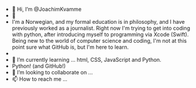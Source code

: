 - 👋 Hi, I’m @JoachimKvamme
- 👀
- I'm a Norwegian, and my formal education is in philosophy, and I have previously worked as a journalist. Right now I'm trying to get into coding with python, after introducing myself to programming via Xcode (Swift). Being new to the world of computer science and coding, I'm not at this point sure what GitHub is, but I'm here to learn. 
-  
- 🌱 I’m currently learning ... html, CSS, JavaScript and Python.
- Python! (and GitHub!)
- 💞️ I’m looking to collaborate on ...
- 📫 How to reach me ...

<!---
JoachimKvamme/JoachimKvamme is a ✨ special ✨ repository because its `README.md` (this file) appears on your GitHub profile.
You can click the Preview link to take a look at your changes.
--->
